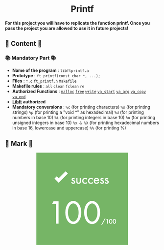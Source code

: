 <h1 align="center">Printf</h1>
<h4>For this project you will have to replicate the function printf. Once you pass the project you are allowed to use it in future projects!</h4>

## 📖 Content 📖

### 📚 Mandatory Part 📚

- **Name of the program** : `libftprintf.a`
- **Prototype** : `ft_printf(const char *, ...);`
- **Files** : [`*.c`](./src) [`ft_printf.h`](./include/ft_printf.h) [`Makefile`](./Makefile)
- **Makefile rules** : `all` `clean` `fclean` `re`
- **Authorized Functions** : [`malloc`](https://man7.org/linux/man-pages/man3/free.3.html) [`free`](https://man7.org/linux/man-pages/man3/free.3.html) [`write`](https://man7.org/linux/man-pages/man2/write.2.html) [`va_start`](https://docs.microsoft.com/es-es/cpp/c-runtime-library/reference/va-arg-va-copy-va-end-va-start?view=msvc-170) [`va_arg`](https://docs.microsoft.com/es-es/cpp/c-runtime-library/reference/va-arg-va-copy-va-end-va-start?view=msvc-170) [`va_copy`](https://docs.microsoft.com/es-es/cpp/c-runtime-library/reference/va-arg-va-copy-va-end-va-start?view=msvc-170) [`va_end`](https://docs.microsoft.com/es-es/cpp/c-runtime-library/reference/va-arg-va-copy-va-end-va-start?view=msvc-170)
- [**Libft**](https://github.com/Zsolt42/Libft) **authorized**
- **Mandatory conversions** : `%c` (for printing characters) `%s` (for printing strings) `%p` (for printing a "void *" as hexadecimal) `%d` (for printing numbers in base 10) `%i` (for printing integers in base 10) `%u` (for printing unsigned integers in base 10) `%x & %X` (for printing hexadecimal numbers in base 16, lowercase and uppercase) `%%` (for printing %)

## 💯 Mark 💯

<p align="center">
  <a align="center">
    <img src="./Addings/Mark.png">
  </a>
</p>
